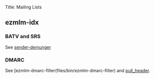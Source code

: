 Title: Mailing Lists

## ezmlm-idx

### BATV and SRS

See [sender-demunger](files/bin/sender-demunger)


### DMARC

See [ezmlm-dmarc-filter(files/bin/ezmlm-dmarc-filter) and
[pull_header](files/lib/pull_header.pm).
